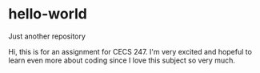 # hello-world
Just another repository

Hi, this is for an assignment for CECS 247. I'm very excited and hopeful to learn
even more about coding since I love this subject so very much.
